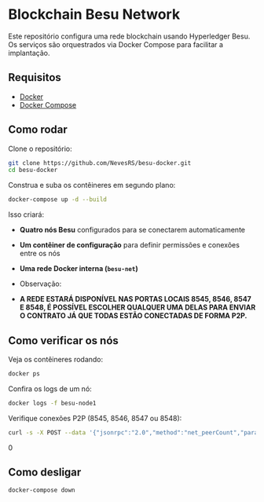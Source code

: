# Blockchain Besu Network

Este repositório configura uma rede blockchain usando Hyperledger Besu. Os serviços são orquestrados via Docker Compose para facilitar a implantação.

## Requisitos
- [Docker](https://www.docker.com/get-started)
- [Docker Compose](https://docs.docker.com/compose/install/)

## Como rodar
Clone o repositório:
```sh
git clone https://github.com/NevesRS/besu-docker.git
cd besu-docker
```

Construa e suba os contêineres em segundo plano:
```sh
docker-compose up -d --build
```

Isso criará:
- **Quatro nós Besu** configurados para se conectarem automaticamente
- **Um contêiner de configuração** para definir permissões e conexões entre os nós
- **Uma rede Docker interna (`besu-net`)**

- Observação:
- **A REDE ESTARÁ DISPONÍVEL NAS PORTAS LOCAIS 8545, 8546, 8547 E 8548, É POSSÍVEL ESCOLHER QUALQUER UMA DELAS PARA ENVIAR O CONTRATO JÁ QUE TODAS ESTÃO CONECTADAS DE FORMA P2P.**

## Como verificar os nós
Veja os contêineres rodando:
```sh
docker ps
```

Confira os logs de um nó:
```sh
docker logs -f besu-node1
```

Verifique conexões P2P (8545, 8546, 8547 ou 8548):
```sh
curl -s -X POST --data '{"jsonrpc":"2.0","method":"net_peerCount","params":[],"id":1}' -H "Content-Type: application/json" http://127.0.0.1:8545 
```
0
## Como desligar
```sh
docker-compose down
```

